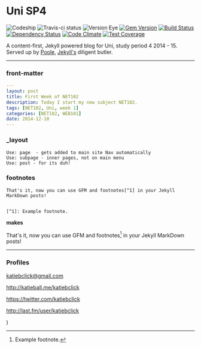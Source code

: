 Uni SP4
=======
![Codeship](https://codeship.com/projects/YOUR_PROJECT_UUID/status?branch=master) ![Travis-ci status](http://travis-ci.org/roachhd/uni.svg?gh-pages=42917270)
![Version Eye](http://badge.fury.io/gh/roachhd%2Funi.svg)
[![Gem Version](https://badge.fury.io/rb/github-pages.svg)](http://badge.fury.io/rb/github-pages) [![Build Status](https://travis-ci.org/github/pages-gem.svg?branch=master)](https://travis-ci.org/github/pages-gem) [![Dependency Status](https://www.versioneye.com/user/projects/548bec16dd709d2cfc000096/badge.svg?style=flat)](https://www.versioneye.com/user/projects/548bec16dd709d2cfc000096) [![Code Climate](https://codeclimate.com/github/roachhd/uni/badges/gpa.svg)](https://codeclimate.com/github/roachhd/uni) [![Test Coverage](https://codeclimate.com/github/roachhd/uni/badges/coverage.svg)](https://codeclimate.com/github/roachhd/uni)

A content-first, Jekyll powered blog for Uni, study period 4 2014 - 15.
Served up by [Poole](http://getpoole.com/), [Jekyll's](http://jekyllrb.com/) diligent butler.


---

### front-matter

```yaml
---
layout: post
title: First Week of NET102
description: Today I start my new subject NET102.
tags: [NET102, Uni, week 1]
categories: [NET102, WEB101] 
date: 2014-12-10
---
```
### _layout

```
Use: page  - gets added to main site Nav automatically
Use: subpage - inner pages, not on main menu
Use: post - for its duh!
```

### footnotes
```
That's it, now you can use GFM and footnotes[^1] in your Jekyll MarkDown posts!


[^1]: Example footnote.
```

**makes**

That's it, now you can use GFM and footnotes[^1] in your Jekyll MarkDown posts!


[^1]: Example footnote.


---

### Profiles

katiebclick@gmail.com

http://katieball.me/katiebclick

https://twitter.com/katiebclick

http://last.fm/user/katiebclick


)
